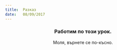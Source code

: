 ```yaml
---
title:  Разказ
date:   08/09/2017
---
```


### <center>Работим по този урок.</center>
<center>Моля, върнете се по-късно.</center>